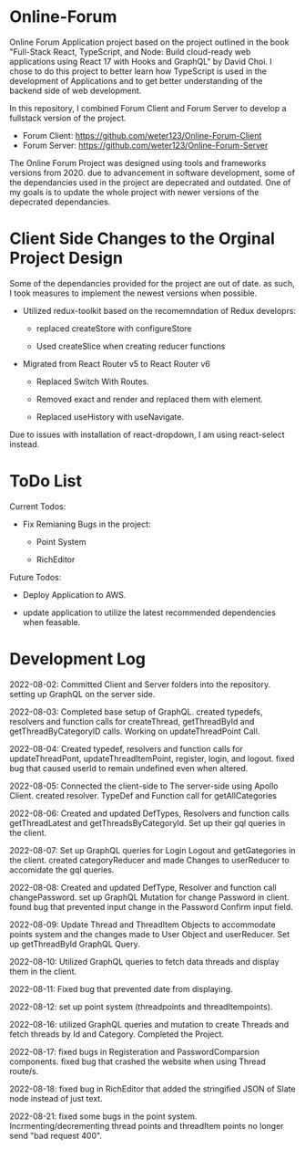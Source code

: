 # Online-Forum
Online Forum Application project based on the project outlined in the book "Full-Stack React, TypeScript, and Node: Build cloud-ready web applications using React 17 with Hooks and GraphQL" by David Choi. I chose to do this project to better learn how TypeScript is used in the development of Applications and to get better understanding of the backend side of web development.

In this repository, I combined Forum Client and Forum Server to develop a fullstack version of the project.

  - Forum Client: https://github.com/weter123/Online-Forum-Client
  - Forum Server: https://github.com/weter123/Online-Forum-Server

The Online Forum Project was designed using tools and frameworks versions from 2020. due to advancement in software development, some of the dependancies used in the project are depecrated and outdated. One of my goals is to update the whole project with newer versions of the depecrated dependancies.  

# Client Side Changes to the Orginal Project Design

Some of the dependancies provided for the project are out of date. as such, I took measures to implement the newest versions when possible.

  - Utilized redux-toolkit based on the recomemndation of Redux developrs:

    - replaced createStore with configureStore

    - Used createSlice when creating reducer functions

  - Migrated from React Router v5 to React Router v6

    - Replaced Switch With Routes.

    - Removed exact and render and replaced them with element.

    - Replaced useHistory with useNavigate.
    
Due to issues with installation of react-dropdown, I am using react-select instead.

# ToDo List

Current Todos:

  - Fix Remianing Bugs in the project:
  
      - Point System
      
      - RichEditor

Future Todos:

  - Deploy Application to AWS.
  
  - update application to utilize the latest recommended dependencies when feasable.
  
  
  
# Development Log
2022-08-02: Committed Client and Server folders into the repository. setting up GraphQL on the server side.

2022-08-03: Completed base setup of GraphQL. created typedefs, resolvers and function calls for createThread, getThreadById and getThreadByCategoryID calls. Working on updateThreadPoint Call.

2022-08-04: Created typedef, resolvers and function calls for updateThreadPont, updateThreadItemPoint, register, login, and logout. fixed bug that caused userId to remain undefined even when altered.

2022-08-05: Connected the client-side to The server-side using Apollo Client.  created resolver. TypeDef and Function call for getAllCategories

2022-08-06: Created and updated DefTypes, Resolvers and function calls getThreadLatest and getThreadsByCategoryId. Set up their gql queries in the client.

2022-08-07: Set up  GraphQL queries for Login Logout and getGategories in the client. created categoryReducer and made Changes to userReducer to accomidate the gql queries.

2022-08-08:   Created and updated DefType, Resolver and function call changePassword. set up GraphQL Mutation for change Password in client. found bug that prevented input change in the Password Confirm input field.

2022-08-09: Update Thread and ThreadItem Objects to accommodate points system and the changes made to User Object and userReducer. Set up getThreadById GraphQL Query.

2022-08-10: Utilized GraphQL queries to fetch data threads and display them in the client. 

2022-08-11: Fixed bug that prevented date from displaying.

2022-08-12: set up point system (threadpoints and threadItempoints).

2022-08-16: utilized GraphQL queries and mutation to create Threads and fetch threads by Id and Category. Completed the Project.

2022-08-17: fixed bugs in Registeration and PasswordComparsion components. fixed bug that crashed the website when using Thread route/s.

2022-08-18: fixed bug in RichEditor that added the stringified JSON of Slate node instead of just text.

2022-08-21: fixed some bugs in the point system. Incrmenting/decrementing thread points and threadItem points no longer send "bad request 400".


